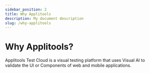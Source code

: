 ```yaml
---
sidebar_position: 2
title: Why Applitools
description: My document description
slug: /why-applitools
---
```


# Why Applitools?

Applitools Test Cloud is a visual testing platform that uses Visual AI to validate the UI or Components of web and mobile applications. 